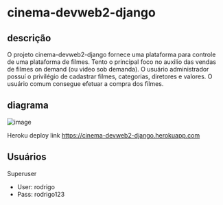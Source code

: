 # cinema-devweb2-django

## descrição
O projeto cinema-devweb2-django fornece uma plataforma para controle de uma plataforma de filmes. Tento o principal foco no auxilio das vendas de filmes on demand (ou video sob demanda).
O usuário administrador possuí o privilégio de cadastrar filmes, categorias, diretores e valores. O usuário comum consegue efetuar a compra dos filmes.


## diagrama
![image](https://user-images.githubusercontent.com/49770176/151904359-93902a09-9398-40a6-a6d7-ee935612d2bf.png)

Heroku deploy link
https://cinema-devweb2-django.herokuapp.com


## Usuários
Superuser
* User: rodrigo 
* Pass: rodrigo123

